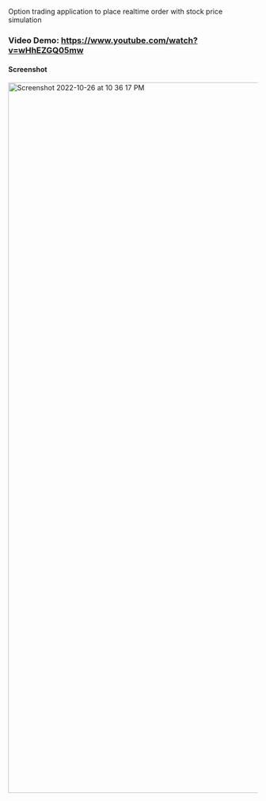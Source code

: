 Option trading application to place realtime order with stock price simulation 


### Video Demo: https://www.youtube.com/watch?v=wHhEZGQ05mw

#### Screenshot
<img width="1435" alt="Screenshot 2022-10-26 at 10 36 17 PM" src="https://user-images.githubusercontent.com/43174363/198102165-36078d1e-69d6-4e31-89a2-dc06a485f4ea.png">
